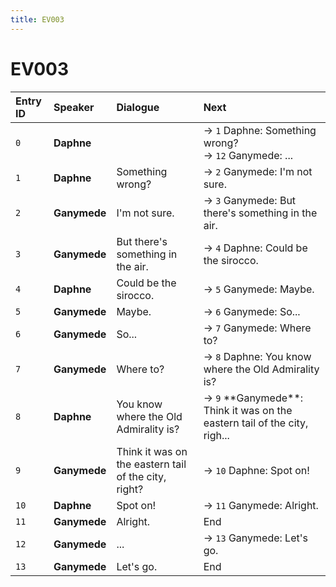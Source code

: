 ```yaml
---
title: EV003
---
```


# EV003


| Entry ID | Speaker | Dialogue | Next |
| :------- | :------ | :------- | :------------ |
| `0` | **Daphne** |  | → `1` Daphne: Something wrong?<br>→ `12` Ganymede: \.\.\. |
| `1` | **Daphne** | Something wrong? | → `2` Ganymede: I'm not sure\. |
| `2` | **Ganymede** | I'm not sure\. | → `3` Ganymede: But there's something in the air\. |
| `3` | **Ganymede** | But there's something in the air\. | → `4` Daphne: Could be the sirocco\. |
| `4` | **Daphne** | Could be the sirocco\. | → `5` Ganymede: Maybe\. |
| `5` | **Ganymede** | Maybe\. | → `6` Ganymede: So\.\.\. |
| `6` | **Ganymede** | So\.\.\. | → `7` Ganymede: Where to? |
| `7` | **Ganymede** | Where to? | → `8` Daphne: You know where the Old Admirality is? |
| `8` | **Daphne** | You know where the Old Admirality is? | → `9` \*\*Ganymede\*\*: Think it was on the eastern tail of the city, righ\.\.\. |
| `9` | **Ganymede** | Think it was on the eastern tail of the city, right? | → `10` Daphne: Spot on\! |
| `10` | **Daphne** | Spot on\! | → `11` Ganymede: Alright\. |
| `11` | **Ganymede** | Alright\. | End |
| `12` | **Ganymede** | \.\.\. | → `13` Ganymede: Let's go\. |
| `13` | **Ganymede** | Let's go\. | End |

